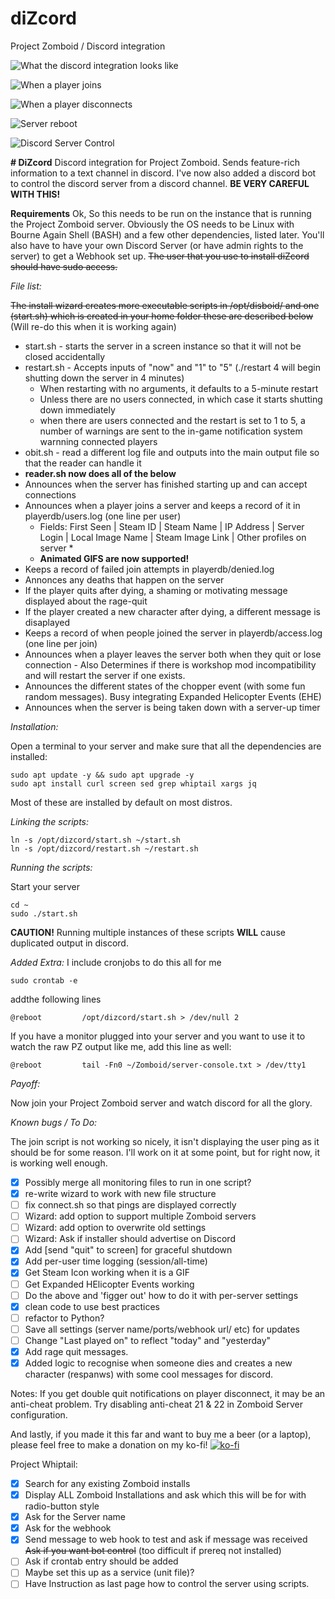 # diZcord
Project Zomboid / Discord integration

![What the discord integration looks like](https://i.imgur.com/Xa4TcU1.jpeg)

![When a player joins](https://github.com/Blyzz616/diZcord/assets/19424317/3995e12d-710d-4890-ba2a-09fb460e2230)

![When a player disconnects](https://github.com/Blyzz616/diZcord/assets/19424317/8d8bdb05-7d7a-4ed0-aa18-96f1e87c7a62)

![Server reboot](https://github.com/Blyzz616/diZcord/assets/19424317/2b7ea92c-263e-4720-b6ff-c5cb81d4bc29)

![Discord Server Control](https://github.com/Blyzz616/diZcord/assets/19424317/641c7688-3800-4b34-bfee-895f68943d2a)


**# DiZcord**
Discord integration for Project Zomboid. Sends feature-rich information to a text channel in discord.
I've now also added a discord bot to control the discord server from a discord channel. **BE VERY CAREFUL WITH THIS!**

**Requirements**
Ok, So this needs to be run on the instance that is running the Project Zomboid server.
Obviously the OS needs to be Linux with Bourne Again Shell (BASH) and a few other dependencies, listed later.
You'll also have to have your own Discord Server (or have admin rights to the server) to get a Webhook set up.
~~The user that you use to install diZcord should have sudo access.~~

_File list:_

~~The install wizard creates more executable scripts in /opt/disboid/ and one (start.sh) which is created in your home folder these are described below~~ (Will re-do this when it is working again)

- start.sh - starts the server in a screen instance so that it will not be closed accidentally
- restart.sh - Accepts inputs of "now" and "1" to "5" (./restart 4 will begin shutting down the server in 4 minutes)
  - When restarting with no arguments, it defaults to a 5-minute restart
  - Unless there are no users connected, in which case it starts shutting down immediately
  - when there are users connected and the restart is set to 1 to 5, a number of warnings are sent to the in-game notification system warnning connected players
- obit.sh - read a different log file and outputs into the main output file so that the reader can handle it
- **reader.sh now does all of the below**
- Announces when the server has finished starting up and can accept connections
- Announces when a player joins a server and keeps a record of it in playerdb/users.log (one line per user)
    - Fields: First Seen | Steam ID | Steam Name | IP Address | Server Login | Local Image Name | Steam Image Link | Other profiles on server *
  - **Animated GIFS are now supported!**
- Keeps a record of failed join attempts in playerdb/denied.log
- Annonces any deaths that happen on the server
- If the player quits after dying, a shaming or motivating message displayed about the rage-quit
- If the player created a new character after dying, a different message is disaplayed
- Keeps a record of when people joined the server in playerdb/access.log (one line per join)
- Announces when a player leaves the server both when they quit or lose connection - Also Determines if there is workshop mod incompatibility and will restart the server if one exists.
- Announces the different states of the chopper event (with some fun random messages). Busy integrating Expanded Helicopter Events (EHE)
- Announces when the server is being taken down with a server-up timer

_Installation:_

Open a terminal to your server and make sure that all the dependencies are installed:

```
sudo apt update -y && sudo apt upgrade -y
sudo apt install curl screen sed grep whiptail xargs jq
```

Most of these are installed by default on most distros.

_Linking the scripts:_

```
ln -s /opt/dizcord/start.sh ~/start.sh
ln -s /opt/dizcord/restart.sh ~/restart.sh
```

_Running the scripts:_

Start your server

```
cd ~
sudo ./start.sh
```

**CAUTION!** Running multiple instances of these scripts **WILL** cause duplicated output in discord.

_Added Extra:_
I include cronjobs to do this all for me

```
sudo crontab -e
```

addthe following lines

```
@reboot         /opt/dizcord/start.sh > /dev/null 2
```

If you have a monitor plugged into your server and you want to use it to watch the raw PZ output like me, add this line as well:

```
@reboot         tail -Fn0 ~/Zomboid/server-console.txt > /dev/tty1
```


_Payoff:_

Now join your Project Zomboid server and watch discord for all the glory.

_Known bugs / To Do:_

The join script is not working so nicely, it isn't displaying the user ping as it should be for some reason. I'll work on it at some point, but for right now, it is working well enough.
- [x] Possibly merge all monitoring files to run in one script?
- [x] re-write wizard to work with new file structure
- [ ] fix connect.sh so that pings are displayed correctly
- [ ] Wizard: add option to support multiple Zomboid servers
- [ ] Wizard: add option to overwrite old settings
- [ ] Wizard: Ask if installer should advertise on Discord
- [x] Add [send "quit" to screen] for graceful shutdown
- [x] Add per-user time logging (session/all-time)
- [x] Get Steam Icon working when it is a GIF
- [ ] Get Expanded HElicopter Events working
- [ ] Do the above and 'figger out' how to do it with per-server settings
- [x] clean code to use best practices
- [ ] refactor to Python?
- [ ] Save all settings (server name/ports/webhook url/ etc) for updates
- [ ] Change "Last played on" to reflect "today" and "yesterday"
- [x] Add rage quit messages.
- [x] Added logic to recognise when someone dies and creates a new character (respanws) with some cool messages for discord.

Notes:
If you get double quit notifications on player disconnect, it may be an anti-cheat problem.
Try disabling anti-cheat 21 & 22 in Zomboid Server configuration.

And lastly, if you made it this far and want to buy me a beer (or a laptop), please feel free to make a donation on my ko-fi!
[![ko-fi](https://ko-fi.com/img/githubbutton_sm.svg)](https://ko-fi.com/A0A2RROUR)

Project Whiptail:
- [x] Search for any existing Zomboid installs
- [x] Display ALL Zomboid Installations and ask which this will be for with radio-button style
- [x] Ask for the Server name
- [x] Ask for the webhook
- [x] Send message to web hook to test and ask if message was received
~~Ask if you want bot control~~ (too difficult if prereq not installed)
- [ ] Ask if crontab entry should be added
- [ ] Maybe set this up as a service (unit file)?
- [ ] Have Instruction as last page how to control the server using scripts.

